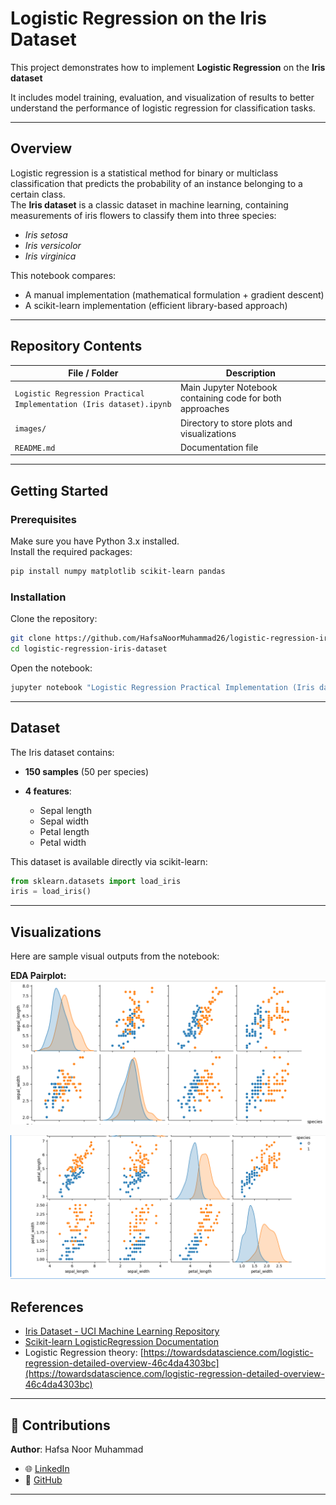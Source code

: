 # Logistic Regression on the Iris Dataset

This project demonstrates how to implement **Logistic Regression** on the **Iris dataset** 

It includes model training, evaluation, and visualization of results to better understand the performance of logistic regression for classification tasks.

---


## Overview

Logistic regression is a statistical method for binary or multiclass classification that predicts the probability of an instance belonging to a certain class.  
The **Iris dataset** is a classic dataset in machine learning, containing measurements of iris flowers to classify them into three species:  
- *Iris setosa*
- *Iris versicolor*
- *Iris virginica*

This notebook compares:
- A manual implementation (mathematical formulation + gradient descent)
- A scikit-learn implementation (efficient library-based approach)

---

## Repository Contents

| File / Folder | Description |
|---------------|-------------|
| `Logistic Regression Practical Implementation (Iris dataset).ipynb` | Main Jupyter Notebook containing code for both approaches |
| `images/`| Directory to store plots and visualizations |
| `README.md` | Documentation file |

---

## Getting Started

### Prerequisites

Make sure you have Python 3.x installed.  
Install the required packages:

```bash
pip install numpy matplotlib scikit-learn pandas
````

### Installation

Clone the repository:

```bash
git clone https://github.com/HafsaNoorMuhammad26/logistic-regression-iris-dataset.git
cd logistic-regression-iris-dataset
```

Open the notebook:

```bash
jupyter notebook "Logistic Regression Practical Implementation (Iris dataset).ipynb"
```

---

## Dataset

The Iris dataset contains:

* **150 samples** (50 per species)
* **4 features**:

  * Sepal length
  * Sepal width
  * Petal length
  * Petal width

This dataset is available directly via scikit-learn:

```python
from sklearn.datasets import load_iris
iris = load_iris()
```

---


## Visualizations

Here are sample visual outputs from the notebook:

**EDA Pairplot:**
![Image1](images/img_1.png)

![Image2](images/img_2.png)


## References

* [Iris Dataset - UCI Machine Learning Repository](https://archive.ics.uci.edu/ml/datasets/iris)
* [Scikit-learn LogisticRegression Documentation](https://scikit-learn.org/stable/modules/generated/sklearn.linear_model.LogisticRegression.html)
* Logistic Regression theory: [https://towardsdatascience.com/logistic-regression-detailed-overview-46c4da4303bc](https://towardsdatascience.com/logistic-regression-detailed-overview-46c4da4303bc)

---


## 🤝 Contributions

**Author**: Hafsa Noor Muhammad
* 🌐 [LinkedIn](https://www.linkedin.com/in/hafsa-noor-muhammad-67b96331a/)
* 📁 [GitHub](https://github.com/HafsaNoorMuhammad26)

---
